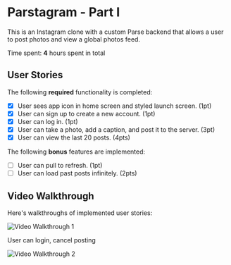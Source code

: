 # Parstagram - Part I

This is an Instagram clone with a custom Parse backend that allows a user to post photos and view a global photos feed.

Time spent: **4** hours spent in total

## User Stories

The following **required** functionality is completed:

- [x] User sees app icon in home screen and styled launch screen. (1pt)
- [x] User can sign up to create a new account. (1pt)
- [x] User can log in. (1pt)
- [x] User can take a photo, add a caption, and post it to the server. (3pt)
- [x] User can view the last 20 posts. (4pts)

The following **bonus** features are implemented:

- [ ] User can pull to refresh. (1pt)
- [ ] User can load past posts infinitely. (2pts)

## Video Walkthrough

Here's walkthroughs of implemented user stories:

<img src='https://media2.giphy.com/media/Lll5eQjD0MLXApAYsE/giphy.gif' title='Video Walkthrough 1' width='' alt='Video Walkthrough 1' />

User can login, cancel posting

<img src='https://media2.giphy.com/media/Lll5eQjD0MLXApAYsE/giphy.gif' title='Video Walkthrough 2' width='' alt='Video Walkthrough 2' />
